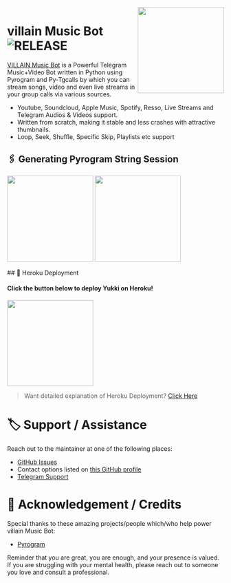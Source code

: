 <img src="https://te.legra.ph/file/73b81e6823d4145c5012d.jpg" align="right" width="200" height="200"/>

# villain Music Bot <img src="https://img.shields.io/github/v/release/rohitraj-hub-hero/VILLIAN-MUSICXD?color=black&logo=github&logoColor=black&style=social" alt="RELEASE">

[VILLAIN Music Bot](https://github.com/rohitraj-hub-hero/VILLIAN-MUSICXD) is a Powerful Telegram Music+Video Bot written in Python using Pyrogram and Py-Tgcalls by which you can stream songs, video and even live streams in your group calls via various sources.

* Youtube, Soundcloud, Apple Music, Spotify, Resso, Live Streams and Telegram Audios & Videos support.
* Written from scratch, making it stable and less crashes with attractive thumbnails.
* Loop, Seek, Shuffle, Specific Skip, Playlists etc support
## 🖇 Generating Pyrogram String Session

<p>
<a href="https://replit.com/@NotReallyShikhar/Yukki-Music-String-Gen"><img src="https://img.shields.io/badge/Generate%20On%20Repl-blueviolet?style=for-the-badge&logo=appveyor" width="200""/></a>
<a href="https://t.me/YukkiStringBot"><img src="https://img.shields.io/badge/TG%20String%20Gen%20Bot-blueviolet?style=for-the-badge&logo=appveyor" width="200""/></a>
</p>
## 🚀 Heroku Deployment

<h4>Click the button below to deploy Yukki on Heroku!</h4>    
<a href="https://yukki.tech/deploy/"><img src="https://img.shields.io/badge/Deploy%20To%20Heroku-blueviolet?style=for-the-badge&logo=heroku" width="200""/></a>

> Want detailed explanation of Heroku Deployment? [Click Here](https://notreallyshikhar.gitbook.io/yukkimusicbot/deployment/heroku)

# 🏷 Support / Assistance

Reach out to the maintainer at one of the following places:

- [GitHub Issues](https://github.com/rohitraj-hub-hero/issues/new?assignees=&labels=question&template=SUPPORT_QUESTION.md&title=support%3A+)
- Contact options listed on [this GitHub profile](https://github.com/rohitraj-hub-hero)
- [Telegram Support](https://t.me/villain_supports)


# 📑 Acknowledgement / Credits

Special thanks to these amazing projects/people which/who help power villain Music Bot:

- [Pyrogram](https://github.com/rohitraj-hub-hero)

Reminder that you are great, you are enough, and your presence is valued. If you are struggling with your mental health, please reach out to someone you love and consult a professional.
